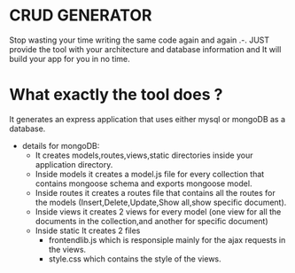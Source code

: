 # CRUD GENERATOR
Stop wasting your time writing the same code again and again .-.
JUST provide the tool with your architecture and database information and It will build your app for you in no time.
# What exactly the tool does ?
It generates an express application that uses either mysql or mongoDB as a database.

- details for mongoDB:
  - It creates models,routes,views,static directories inside your application directory.
  - Inside models it creates a model.js file for every collection that contains mongoose schema and exports mongoose model.
  - Inside routes it creates a routes file that contains all the routes for the models (Insert,Delete,Update,Show all,show specific document).
  - Inside views it creates 2 views for every model (one view for all the documents in the collection,and another for specific document)
  - Inside static It creates 2 files
    - frontendlib.js which is responsiple mainly for the ajax requests in the views.
    - style.css which contains the style of the views.
